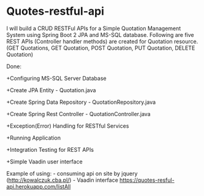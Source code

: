 # Quotes-restful-api
I will build a CRUD RESTFul APIs for a Simple Quotation Management System using Spring Boot 2 JPA and MS-SQL database. Following are five REST APIs (Controller handler methods) are created for Quotation resource. (GET Quotations, GET Quotation, POST Quotation, PUT Quotation, DELETE Quotation)

Done:

+Configuring MS-SQL Server Database

+Create JPA Entity - Quotation.java

+Create Spring Data Repository - QuotationRepository.java

+Create Spring Rest Controller - QuotationController.java

+Exception(Error) Handling for RESTful Services

+Running Application

+Integration Testing for REST APIs

+Simple Vaadin user interface  


Example of using: - consuming api on site by jquery (http://kowalczuk.cba.pl/)
                  - Vaadin interface https://quotes-resful-api.herokuapp.com/listAll

